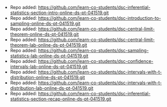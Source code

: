 
- Repo added: https://github.com/learn-co-students/dsc-inferential-statistics-section-intro-online-ds-pt-041519.git
- Repo added: https://github.com/learn-co-students/dsc-introduction-to-sampling-online-ds-pt-041519.git
- Repo added: https://github.com/learn-co-students/dsc-central-limit-theorem-online-ds-pt-041519.git
- Repo added: https://github.com/learn-co-students/dsc-central-limit-theorem-lab-online-ds-pt-041519.git
- Repo added: https://github.com/learn-co-students/dsc-sampling-statistics-lab-online-ds-pt-041519.git
- Repo added: https://github.com/learn-co-students/dsc-confidence-intervals-lab-online-ds-pt-041519.git
- Repo added: https://github.com/learn-co-students/dsc-intervals-with-t-distribution-online-ds-pt-041519.git
- Repo added: https://github.com/learn-co-students/dsc-intervals-with-t-distribution-lab-online-ds-pt-041519.git
- Repo added: https://github.com/learn-co-students/dsc-inferential-statistics-section-recap-online-ds-pt-041519.git